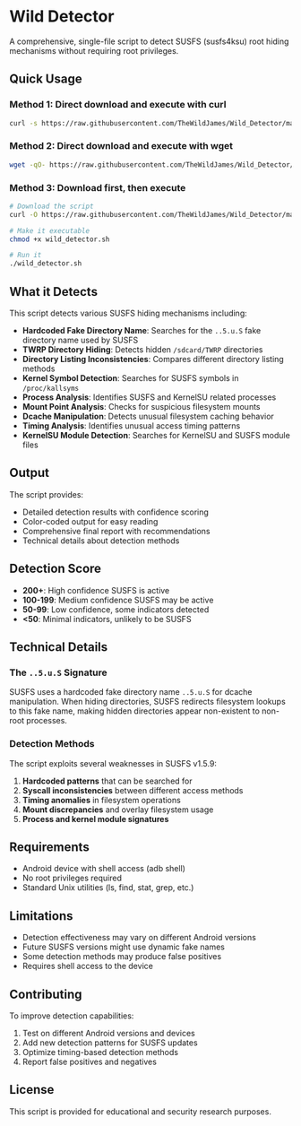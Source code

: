 # Wild Detector

A comprehensive, single-file script to detect SUSFS (susfs4ksu) root hiding mechanisms without requiring root privileges.

## Quick Usage

### Method 1: Direct download and execute with curl
```bash
curl -s https://raw.githubusercontent.com/TheWildJames/Wild_Detector/main/wild_detector.sh | bash
```

### Method 2: Direct download and execute with wget
```bash
wget -qO- https://raw.githubusercontent.com/TheWildJames/Wild_Detector/main/wild_detector.sh | bash
```

### Method 3: Download first, then execute
```bash
# Download the script
curl -O https://raw.githubusercontent.com/TheWildJames/Wild_Detector/main/wild_detector.sh

# Make it executable
chmod +x wild_detector.sh

# Run it
./wild_detector.sh
```

## What it Detects

This script detects various SUSFS hiding mechanisms including:

- **Hardcoded Fake Directory Name**: Searches for the `..5.u.S` fake directory name used by SUSFS
- **TWRP Directory Hiding**: Detects hidden `/sdcard/TWRP` directories
- **Directory Listing Inconsistencies**: Compares different directory listing methods
- **Kernel Symbol Detection**: Searches for SUSFS symbols in `/proc/kallsyms`
- **Process Analysis**: Identifies SUSFS and KernelSU related processes
- **Mount Point Analysis**: Checks for suspicious filesystem mounts
- **Dcache Manipulation**: Detects unusual filesystem caching behavior
- **Timing Analysis**: Identifies unusual access timing patterns
- **KernelSU Module Detection**: Searches for KernelSU and SUSFS module files

## Output

The script provides:
- Detailed detection results with confidence scoring
- Color-coded output for easy reading
- Comprehensive final report with recommendations
- Technical details about detection methods

## Detection Score

- **200+**: High confidence SUSFS is active
- **100-199**: Medium confidence SUSFS may be active  
- **50-99**: Low confidence, some indicators detected
- **<50**: Minimal indicators, unlikely to be SUSFS

## Technical Details

### The `..5.u.S` Signature

SUSFS uses a hardcoded fake directory name `..5.u.S` for dcache manipulation. When hiding directories, SUSFS redirects filesystem lookups to this fake name, making hidden directories appear non-existent to non-root processes.

### Detection Methods

The script exploits several weaknesses in SUSFS v1.5.9:
1. **Hardcoded patterns** that can be searched for
2. **Syscall inconsistencies** between different access methods
3. **Timing anomalies** in filesystem operations
4. **Mount discrepancies** and overlay filesystem usage
5. **Process and kernel module signatures**

## Requirements

- Android device with shell access (adb shell)
- No root privileges required
- Standard Unix utilities (ls, find, stat, grep, etc.)

## Limitations

- Detection effectiveness may vary on different Android versions
- Future SUSFS versions might use dynamic fake names
- Some detection methods may produce false positives
- Requires shell access to the device

## Contributing

To improve detection capabilities:
1. Test on different Android versions and devices
2. Add new detection patterns for SUSFS updates
3. Optimize timing-based detection methods
4. Report false positives and negatives

## License

This script is provided for educational and security research purposes.
